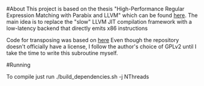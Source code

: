 #About
This project is based on the thesis "High-Performance Regular Expression Matching with Parabix and LLVM"
which can be found [here](https://www.semanticscholar.org/paper/High-Performance-Regular-Expression-Matching-with-Denis/d4cb59d780f93f308c8591bda49cb766db24c520). 
The main idea is to replace the "slow" LLVM JIT compilation framework with 
a low-latency backend that directly emits x86 instructions

Code for transposing was based on [here](https://mischasan.wordpress.com/2011/10/03/the-full-sse2-bit-matrix-transpose-routine/)
Even though the repository doesn't officially have a license, 
I follow the author's choice of GPLv2 until I take the time to write this 
subroutine myself.

#Running

To compile just run ./build_dependencies.sh -j NThreads
